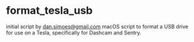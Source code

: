 # format_tesla_usb
initial script by dan.simoes@gmail.com
macOS script to format a USB drive for use on a Tesla, specifically for Dashcam and Sentry.

